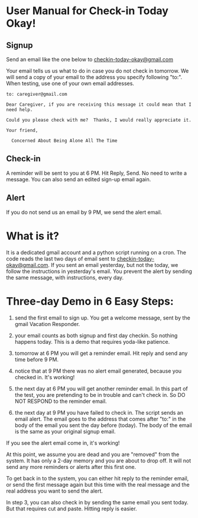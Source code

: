 # User Manual for Check-in Today Okay!

## Signup

Send an email like the one below to checkin-today-okay@gmail.com

Your email tells us us what to do in case you do not check in 
tomorrow.   We will send a copy of your email to the address you specify following "to:".  When testing, 
use one of your own email addresses.

```
to: caregiver@gmail.com

Dear Caregiver, if you are receiving this message it could mean that I need help.  

Could you please check with me?  Thanks, I would really appreciate it.

Your friend,

  Concerned About Being Alone All The Time
```

## Check-in

A reminder will be sent to you at 6 PM.  Hit Reply, Send.  No need to write a message.  You can also send an edited sign-up email again.

## Alert

If you do not send us an email by 9 PM, we send the alert email. 

# What is it?

It is a dedicated gmail account and a python script running on a cron.  The code reads the last two days of 
email sent to checkin-today-okay@gmail.com.  If you sent an email yesterday, but not the today, we follow the 
instructions in yesterday's email.  You prevent the alert by sending the same message, with instructions, every day.

# Three-day Demo in 6 Easy Steps:

1.  send the first email to sign up.  You get a welcome message, sent by the gmail Vacation Responder.

2.  your email counts as both signup and first day checkin.  So nothing happens today.  This is a demo that requires yoda-like patience.

3.  tomorrow at 6 PM you will get a reminder email.  Hit reply and send any time before 9 PM.

4.  notice that at 9 PM there was no alert email generated, because you checked in.  It's working!

5.  the next day at 6 PM you will get another reminder email.  In this part of the test, you are pretending to be in trouble and can't check in.  So DO NOT RESPOND to the reminder email.

6.  the next day at 9 PM you have failed to check in.  The script sends an email alert.    The email goes to the address that comes after "to:" in the body of the email you sent the day before (today).  The body of the email is the same as your original signup email.

If you see the alert email come in, it's working!

At this point, we assume you are dead and you are "removed" from the system.  It has only a 2-day memory and you are about to drop off.  It will not send any more reminders or alerts after this first one.  

To get back in to the system, you can either hit reply to the reminder email, or send the first message again but this time with the real message and the real address you want to send the alert.


In step 3, you can also check in by sending the same email you sent today.  But that requires cut and paste.  Hitting reply is easier.
